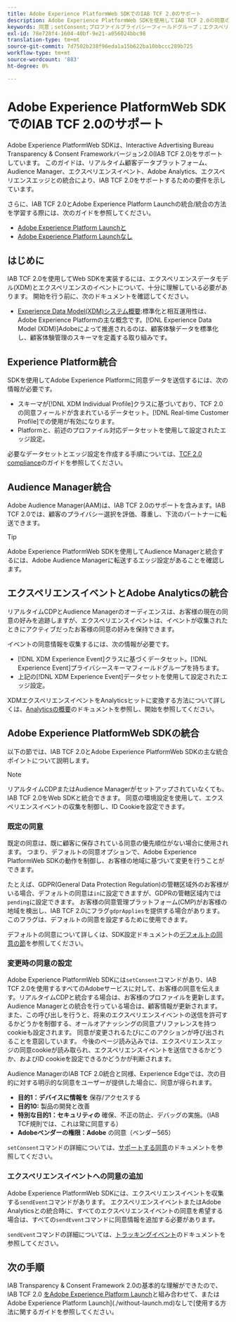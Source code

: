```yaml
---
title: Adobe Experience PlatformWeb SDKでのIAB TCF 2.0のサポート
description: Adobe Experience PlatformWeb SDKを使用してIAB TCF 2.0の同意の環境設定をサポートする方法を学びます。
keywords: 同意；setConsent;プロファイルプライバシーフィールドグループ；エクスペリエンスイベントプライバシーフィールドグループ；プライバシーフィールドグループ；IAB TCF 2.0；リアルタイムCDP；リアルタイム顧客データプロファイル
exl-id: 78e728f4-1604-40bf-9e21-a056024bbc98
translation-type: tm+mt
source-git-commit: 7d7502b238f96eda1a15b622ba10bbccc289b725
workflow-type: tm+mt
source-wordcount: '883'
ht-degree: 0%

---
```


# Adobe Experience PlatformWeb SDKでのIAB TCF 2.0のサポート

Adobe Experience PlatformWeb SDKは、Interactive Advertising Bureau Transparency &amp; Consent Frameworkバージョン2.0(IAB TCF 2.0)をサポートしています。 このガイドは、リアルタイム顧客データプラットフォーム、Audience Manager、エクスペリエンスイベント、Adobe Analytics、エクスペリエンスエッジとの統合により、IAB TCF 2.0をサポートするための要件を示しています。

さらに、IAB TCF 2.0とAdobe Experience Platform Launchの統合/統合の方法を学習する際には、次のガイドを参照してください。

- [Adobe Experience Platform Launchと](./with-launch.md)
- [Adobe Experience Platform Launchなし](./without-launch.md)

## はじめに

IAB TCF 2.0を使用してWeb SDKを実装するには、エクスペリエンスデータモデル(XDM)とエクスペリエンスのイベントについて、十分に理解している必要があります。 開始を行う前に、次のドキュメントを確認してください。

- [Experience Data Model(XDM)システム概要](../../../xdm/home.md):標準化と相互運用性は、Adobe Experience Platformの主な概念です。[!DNL Experience Data Model (XDM)]Adobeによって推進されるのは、顧客体験データを標準化し、顧客体験管理のスキーマを定義する取り組みです。

## Experience Platform統合

SDKを使用してAdobe Experience Platformに同意データを送信するには、次の情報が必要です。

- スキーマが[!DNL XDM Individual Profile]クラスに基づいており、TCF 2.0の同意フィールドが含まれているデータセット。[!DNL Real-time Customer Profile]での使用が有効になります。
- Platformと、前述のプロファイル対応データセットを使用して設定されたエッジ設定。

必要なデータセットとエッジ設定を作成する手順については、[TCF 2.0 compliance](../../../landing/governance-privacy-security/consent/iab/overview.md)のガイドを参照してください。

## Audience Manager統合

Adobe Audience Manager(AAM)は、IAB TCF 2.0のサポートを含みます。IAB TCF 2.0では、顧客のプライバシー選択を評価、尊重し、下流のパートナーに転送できます。<!--For more information, read the documentation on [Sending Data to Audience Manager](../audience-manager/audience-manager-overview.md).-->

>[!TIP]
>
>Adobe Experience PlatformWeb SDKを使用してAudience Managerと統合するには、Adobe Audience Managerに転送するエッジ設定があることを確認します。

## エクスペリエンスイベントとAdobe Analyticsの統合

リアルタイムCDPとAudience Managerのオーディエンスは、お客様の現在の同意の好みを追跡しますが、エクスペリエンスイベントは、イベントが収集されたときにアクティブだったお客様の同意の好みを保持できます。

イベントの同意情報を収集するには、次の情報が必要です。

- [!DNL XDM Experience Event]クラスに基づくデータセット。[!DNL Experience Event]プライバシースキーマフィールドグループを持ちます。
- 上記の[!DNL XDM Experience Event]データセットを使用して設定されたエッジ設定。

XDMエクスペリエンスイベントをAnalyticsヒットに変換する方法について詳しくは、[Analyticsの概要](../../data-collection/adobe-analytics/analytics-overview.md)のドキュメントを参照し、開始を参照してください。

## Adobe Experience PlatformWeb SDKの統合

以下の節では、IAB TCF 2.0とAdobe Experience PlatformWeb SDKの主な統合ポイントについて説明します。

>[!NOTE]
>
>リアルタイムCDPまたはAudience Managerがセットアップされていなくても、IAB TCF 2.0をWeb SDKと統合できます。 同意の環境設定を使用して、エクスペリエンスイベントの収集を制御し、ID Cookieを設定できます。

### 既定の同意

既定の同意は、既に顧客に保存されている同意の優先順位がない場合に使用されます。 つまり、デフォルトの同意オプションで、Adobe Experience PlatformWeb SDKの動作を制御し、お客様の地域に基づいて変更を行うことができます。

たとえば、GDPR(General Data Protection Regulation)の管轄区域外のお客様がいる場合、デフォルトの同意は`in`に設定できますが、GDPRの管轄区域内では`pending`に設定できます。 お客様の同意管理プラットフォーム(CMP)がお客様の地域を検出し、IAB TCF 2.0にフラグ`gdprApplies`を提供する場合があります。このフラグは、デフォルトの同意を設定するために使用できます。

デフォルトの同意について詳しくは、SDK設定ドキュメントの[デフォルトの同意の節](../../fundamentals/configuring-the-sdk.md#default-consent)を参照してください。

### 変更時の同意の設定

Adobe Experience PlatformWeb SDKには`setConsent`コマンドがあり、IAB TCF 2.0を使用するすべてのAdobeサービスに対して、お客様の同意を伝えます。リアルタイムCDPと統合する場合は、お客様のプロファイルを更新します。 Audience Managerとの統合を行っている場合は、顧客情報が更新されます。 また、この呼び出しを行うと、将来のエクスペリエンスイベントの送信を許可するかどうかを制御する、オールオアナッシングの同意プリファレンスを持つcookieも設定されます。 同意が変更されるたびにこのアクションが呼び出されることを意図しています。 今後のページ読み込みでは、エクスペリエンスエッジの同意cookieが読み取られ、エクスペリエンスイベントを送信できるかどうか、およびID cookieを設定できるかどうかが判断されます。

Audience ManagerのIAB TCF 2.0統合と同様、Experience Edgeでは、次の目的に対する明示的な同意をユーザーが提供した場合に、同意が得られます。

- **目的1：デバイスに情報を** 保存/アクセスする
- **目的10:** 製品の開発と改善
- **特別な目的1：セキュリティの** 確保、不正の防止、デバッグの実施。（IAB TCF規則では、これは常に同意する）
- **Adobeベンダーの権限：Adobe** の同意（ベンダー565）

`setConsent`コマンドの詳細については、[サポートする同意](../../consent/supporting-consent.md)のドキュメントを参照してください。

### エクスペリエンスイベントへの同意の追加

Adobe Experience PlatformWeb SDKには、エクスペリエンスイベントを収集する`sendEvent`コマンドがあります。 エクスペリエンスイベントまたはAdobe Analyticsとの統合時に、すべてのエクスペリエンスイベントの同意を希望する場合は、すべての`sendEvent`コマンドに同意情報を追加する必要があります。

`sendEvent`コマンドの詳細については、[トラッキングイベント](../../fundamentals/tracking-events.md)のドキュメントを参照してください。

## 次の手順

IAB Transparency &amp; Consent Framework 2.0の基本的な理解ができたので、IAB TCF 2.0 [をAdobe Experience Platform Launch](./with-launch.md)と組み合わせて、またはAdobe Experience Platform Launch](./without-launch.md)なしで[使用する方法に関するガイドを参照してください。
